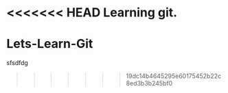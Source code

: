 <<<<<<< HEAD
Learning git.
=======
# Lets-Learn-Git
sfsdfdg
>>>>>>> 19dc14b4645295e60175452b22c8ed3b3b245bf0
